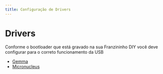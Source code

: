```yaml
---
title: Configuração de Drivers
---
```


# Drivers

Conforme o bootloader que está gravado na sua Franzininho DIY você deve configurar para o correto funcionamento da USB

* [Gemma](https://github.com/Franzininho/franzininho-docs/tree/master/02-Franzininho-DIY/Drivers/Gemma)
* [Micronucleus](https://github.com/Franzininho/franzininho-docs/tree/master/02-Franzininho-DIY/Drivers/Micronucleus)

